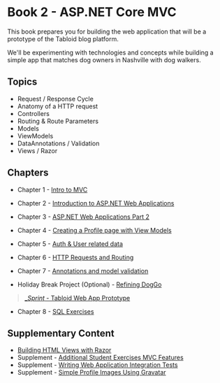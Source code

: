 # Book 2 - <span>ASP.</span>NET Core MVC

This book prepares you for building the web application that will be a prototype of the Tabloid blog platform.

We'll be experimenting with technologies and concepts while building a simple app that matches dog owners in Nashville with dog walkers. 

## Topics

* Request / Response Cycle
* Anatomy of a HTTP request
* Controllers
* Routing & Route Parameters
* Models
* ViewModels
* DataAnnotations / Validation
* Views / Razor

## Chapters

* Chapter 1 - [Intro to MVC](./chapters/INTRO_TO_MVC.md)
* Chapter 2 - [Introduction to ASP.NET Web Applications](./chapters/ASPNET_INTRO.md)
* Chapter 3 - [ASP.NET Web Applications Part 2](./chapters/ADD_AND_UPDATE_DATA_IN_MVC.md)
* Chapter 4 - [Creating a Profile page with View Models](./chapters/VIEW_MODELS.md)
* Chapter 5 - [Auth & User related data](./chapters/USER_RELATED_DATA.md)
* Chapter 6 - [HTTP Requests and Routing](./chapters/ROUTING.md)
* Chapter 7 - [Annotations and model validation](./chapters/MODEL_ANNOTATIONS.md)

* Holiday Break Project (Optional) - [Refining DogGo](./chapters/HOLIDAY_MVC_PROJECT.md)

> [__Sprint_ - Tabloid Web App Prototype](./chapters/GROUP_PROJECT.md)

* Chapter 8 - [SQL Exercises](./chapters/SQL_EXERCISES.md)

## Supplementary Content

* [Building HTML Views with Razor](./chapters/RAZOR_FEATURES.md)
* Supplement - [Additional Student Exercises MVC Features](./chapters/STUDENT_EXERCISES_CHALLENGES.md)
* Supplement - [Writing Web Application Integration Tests](./chapters/XUNIT_INTRO.md)
* Supplement - [Simple Profile Images Using Gravatar](./chapters/GRAVATAR.md)
